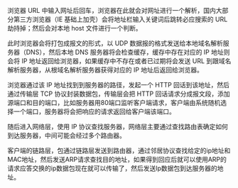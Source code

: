 浏览器 URL 中输入网址后回车，浏览器在此就会对网址进行一个解析，国内大部分第三方浏览器（IE 基础上加壳）会将地址栏输入关键词后跳转必应搜索的 URL 劫持掉；然后会对本地 host 文件进行一个判断。

此时浏览器会将打包成报文的形式，以 UDP 数据报的格式发送给本地域名解析服务器（DNS），然后本地 DNS 服务器将会检查缓存，缓存中存在对应的 IP 地址则会将 IP 地址返回给浏览器，如果缓存中不存在或者已过期将会发送 URL 到跟域名解析服务器，从根域名解析服务器获得对应的 IP 地址后返回给浏览器。

浏览器通过该 IP 地址找到到服务器的路径，发起一个 HTTP 回话到该地址，然后通过传输层 TCP 协议封装数据包，传输层会把 HTTP 回话请求分成报文段，添加源端口和目的端口，比如服务器用80端口监听客户端请求，客户端由系统随机选择一个端口，服务器将会把响应的请求返回给客户端该端口。

随后进入网络层，使用 IP 协议查找服务器，网络层主要通过查找路由表确定如何到达服务器，中间可能会经过多个路由器。

客户端的链路层，包通过链路层发送到路由器，通过邻居协议查找给定的ip地址和MAC地址，然后发送ARP请求查找目的地址，如果得到回应后就可以使用ARP的请求应答交换的ip数据包现在就可以传输了，然后发送Ip数据包到达服务器的地址。
